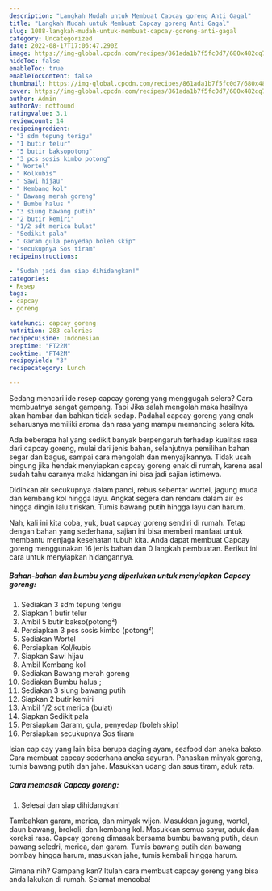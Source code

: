 ```yaml
---
description: "Langkah Mudah untuk Membuat Capcay goreng Anti Gagal"
title: "Langkah Mudah untuk Membuat Capcay goreng Anti Gagal"
slug: 1088-langkah-mudah-untuk-membuat-capcay-goreng-anti-gagal
category: Uncategorized
date: 2022-08-17T17:06:47.290Z
image: https://img-global.cpcdn.com/recipes/861ada1b7f5fc0d7/680x482cq70/capcay-goreng-foto-resep-utama.jpg
hideToc: false
enableToc: true
enableTocContent: false
thumbnail: https://img-global.cpcdn.com/recipes/861ada1b7f5fc0d7/680x482cq70/capcay-goreng-foto-resep-utama.jpg
cover: https://img-global.cpcdn.com/recipes/861ada1b7f5fc0d7/680x482cq70/capcay-goreng-foto-resep-utama.jpg
author: Admin
authorAv: notfound
ratingvalue: 3.1
reviewcount: 14
recipeingredient:
- "3 sdm tepung terigu"
- "1 butir telur"
- "5 butir baksopotong"
- "3 pcs sosis kimbo potong"
- " Wortel"
- " Kolkubis"
- " Sawi hijau"
- " Kembang kol"
- " Bawang merah goreng"
- " Bumbu halus "
- "3 siung bawang putih"
- "2 butir kemiri"
- "1/2 sdt merica bulat"
- "Sedikit pala"
- " Garam gula penyedap boleh skip"
- "secukupnya Sos tiram"
recipeinstructions:

- "Sudah jadi dan siap dihidangkan!"
categories:
- Resep
tags:
- capcay
- goreng

katakunci: capcay goreng 
nutrition: 283 calories
recipecuisine: Indonesian
preptime: "PT22M"
cooktime: "PT42M"
recipeyield: "3"
recipecategory: Lunch

---
```



Sedang mencari ide resep capcay goreng yang menggugah selera? Cara membuatnya sangat gampang. Tapi Jika salah mengolah maka hasilnya akan hambar dan bahkan tidak sedap. Padahal capcay goreng yang enak seharusnya memiliki aroma dan rasa yang mampu memancing selera kita.


Ada beberapa hal yang sedikit banyak berpengaruh terhadap kualitas rasa dari capcay goreng, mulai dari jenis bahan, selanjutnya pemilihan bahan segar dan bagus, sampai cara mengolah dan menyajikannya. Tidak usah bingung jika hendak menyiapkan capcay goreng enak di rumah, karena asal sudah tahu caranya maka hidangan ini bisa jadi sajian istimewa.

Didihkan air secukupnya dalam panci, rebus sebentar wortel, jagung muda dan kembang kol hingga layu. Angkat segera dan rendam dalam air es hingga dingin lalu tiriskan. Tumis bawang putih hingga layu dan harum.


Nah, kali ini kita coba, yuk, buat capcay goreng sendiri di rumah. Tetap dengan bahan yang sederhana, sajian ini bisa memberi manfaat untuk membantu menjaga kesehatan tubuh kita. Anda dapat membuat Capcay goreng menggunakan 16 jenis bahan dan 0 langkah pembuatan. Berikut ini cara untuk menyiapkan hidangannya.

<!--inarticleads1-->

##### Bahan-bahan dan bumbu yang diperlukan untuk menyiapkan Capcay goreng:

1. Sediakan 3 sdm tepung terigu
1. Siapkan 1 butir telur
1. Ambil 5 butir bakso(potong²)
1. Persiapkan 3 pcs sosis kimbo (potong²)
1. Sediakan  Wortel
1. Persiapkan  Kol/kubis
1. Siapkan  Sawi hijau
1. Ambil  Kembang kol
1. Sediakan  Bawang merah goreng
1. Sediakan  Bumbu halus ;
1. Sediakan 3 siung bawang putih
1. Siapkan 2 butir kemiri
1. Ambil 1/2 sdt merica (bulat)
1. Siapkan Sedikit pala
1. Persiapkan  Garam, gula, penyedap (boleh skip)
1. Persiapkan secukupnya Sos tiram


Isian cap cay yang lain bisa berupa daging ayam, seafood dan aneka bakso. Cara membuat capcay sederhana aneka sayuran. Panaskan minyak goreng, tumis bawang putih dan jahe. Masukkan udang dan saus tiram, aduk rata. 

<!--inarticleads2-->

##### Cara memasak Capcay goreng:


1. Selesai dan siap dihidangkan!

Tambahkan garam, merica, dan minyak wijen. Masukkan jagung, wortel, daun bawang, brokoli, dan kembang kol. Masukkan semua sayur, aduk dan koreksi rasa. Capcay goreng dimasak bersama bumbu bawang putih, daun bawang seledri, merica, dan garam. Tumis bawang putih dan bawang bombay hingga harum, masukkan jahe, tumis kembali hingga harum. 

Gimana nih? Gampang kan? Itulah cara membuat capcay goreng yang bisa anda lakukan di rumah. Selamat mencoba!
